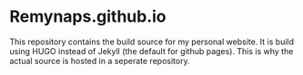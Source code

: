 # Remynaps.github.io

This repository contains the build source for my personal website.
It is build using HUGO instead of Jekyll (the default for github pages). This is why the actual source is hosted in a seperate repository.
